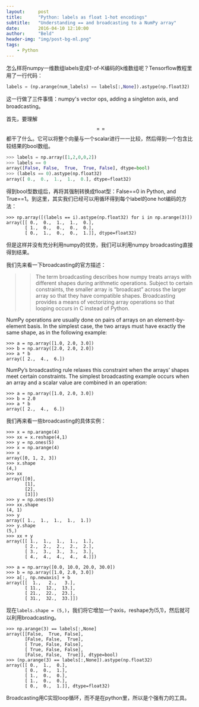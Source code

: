 ```yaml
---
layout:     post
title:      "Python: labels as float 1-hot encodings"
subtitle:   "Understanding == and broadcasting to a NumPy array"
date:       2016-04-10 12:10:00
author:     "Beld"
header-img: "img/post-bg-ml.png"
tags:
    - Python
---
```

怎么样将numpy一维数组labels变成1-of-K编码的k维数组呢？Tensorflow教程里用了一行代码：

```Python
labels = (np.arange(num_labels) == labels[:,None]).astype(np.float32)
```

这一行做了三件事情：numpy's vector ops, adding a singleton axis, and broadcasting。

首先，要理解$$==$$都干了什么。它可以将整个向量与一个scalar进行一一比较，然后得到一个包含比较结果的bool数组。

```Python
>>> labels = np.array([1,2,0,0,2])
>>> labels == 0
array([False, False,  True,  True, False], dtype=bool)
>>> (labels == 0).astype(np.float32)
array([ 0.,  0.,  1.,  1.,  0.], dtype=float32)
```

得到bool型数组后，再将其强制转换成float型：False==0 in Python, and True==1。到这里，其实我们已经可以用循环得到每个label的one hot编码的方法：

```
>>> np.array([(labels == i).astype(np.float32) for i in np.arange(3)])
array([[ 0.,  0.,  1.,  1.,  0.],
       [ 1.,  0.,  0.,  0.,  0.],
       [ 0.,  1.,  0.,  0.,  1.]], dtype=float32)
```

 但是这样并没有充分利用numpy的优势，我们可以利用numpy broadcasting直接得到结果。

 我们先来看一下broadcasting的官方描述：
 >>The term broadcasting describes how numpy treats arrays with different shapes during arithmetic operations. Subject to certain constraints, the smaller array is “broadcast” across the larger array so that they have compatible shapes. Broadcasting provides a means of vectorizing array operations so that looping occurs in C instead of Python.

NumPy operations are usually done on pairs of arrays on an element-by-element basis. In the simplest case, the two arrays must have exactly the same shape, as in the following example:

```
>>> a = np.array([1.0, 2.0, 3.0])
>>> b = np.array([2.0, 2.0, 2.0])
>>> a * b
array([ 2.,  4.,  6.])
```
NumPy’s broadcasting rule relaxes this constraint when the arrays’ shapes meet certain constraints. The simplest broadcasting example occurs when an array and a scalar value are combined in an operation:

```
>>> a = np.array([1.0, 2.0, 3.0])
>>> b = 2.0
>>> a * b
array([ 2.,  4.,  6.])
```
我们再来看一些broadcasting的具体实例：

```
>>> x = np.arange(4)
>>> xx = x.reshape(4,1)
>>> y = np.ones(5)
>>> x = np.arange(4)
>>> x
array([0, 1, 2, 3])
>>> x.shape
(4,)
>>> xx
array([[0],
       [1],
       [2],
       [3]])
>>> y = np.ones(5)
>>> xx.shape
(4, 1)
>>> y
array([ 1.,  1.,  1.,  1.,  1.])
>>> y.shape
(5,)
>>> xx + y
array([[ 1.,  1.,  1.,  1.,  1.],
       [ 2.,  2.,  2.,  2.,  2.],
       [ 3.,  3.,  3.,  3.,  3.],
       [ 4.,  4.,  4.,  4.,  4.]])

>>> a = np.array([0.0, 10.0, 20.0, 30.0])
>>> b = np.array([1.0, 2.0, 3.0])
>>> a[:, np.newaxis] + b
array([[  1.,   2.,   3.],
       [ 11.,  12.,  13.],
       [ 21.,  22.,  23.],
       [ 31.,  32.,  33.]])
```

现在```labels.shape = (5,)```，我们将它增加一个axis，reshape为(5,1)，然后就可以利用broadcasting。

```
>>> np.arange(3) == labels[:,None]
array([[False,  True, False],
       [False, False,  True],
       [ True, False, False],
       [ True, False, False],
       [False, False,  True]], dtype=bool)
>>> (np.arange(3) == labels[:,None]).astype(np.float32)
array([[ 0.,  1.,  0.],
       [ 0.,  0.,  1.],
       [ 1.,  0.,  0.],
       [ 1.,  0.,  0.],
       [ 0.,  0.,  1.]], dtype=float32)
```
Broadcasting用C实现loop循环，而不是在python里，所以是个强有力的工具。
